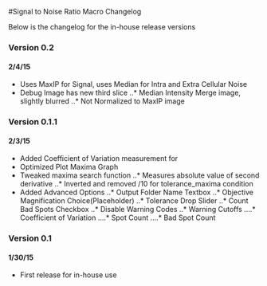 #Signal to Noise Ratio Macro Changelog

Below is the changelog for the in-house release versions

### Version 0.2
#### 2/4/15
* Uses MaxIP for Signal, uses Median for Intra and Extra Cellular Noise
* Debug Image has new third slice
..* Median Intensity Merge image, slightly blurred
..* Not Normalized to MaxIP image

### Version 0.1.1
#### 2/3/15
* Added Coefficient of Variation measurement for 
* Optimized Plot Maxima Graph
* Tweaked maxima search function
..* Measures absolute value of second derivative
..* Inverted and removed /10 for tolerance_maxima condition
* Added Advanced Options
..* Output Folder Name Textbox
..* Objective Magnification Choice(Placeholder)
..* Tolerance Drop Slider
..* Count Bad Spots Checkbox
..* Disable Warning Codes
..* Warning Cutoffs
....* Coefficient of Variation
....* Spot Count
....* Bad Spot Count

### Version 0.1
#### 1/30/15
* First release for in-house use
